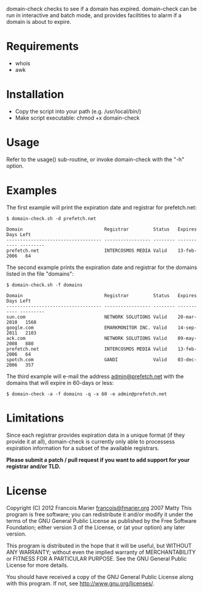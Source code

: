 domain-check checks to see if a domain has expired. domain-check
can be run in interactive and batch mode, and provides faciltities 
to alarm if a domain is about to expire.

# Requirements

* whois
* awk

# Installation

* Copy the script into your path (e.g. /usr/local/bin/)
* Make script executable:
    chmod +x domain-check

# Usage

Refer to the usage() sub-routine, or invoke domain-check
with the "-h" option.

# Examples

The first example will print the expiration date and registrar for prefetch.net:

    $ domain-check.sh -d prefetch.net
    
    Domain                              Registrar         Status   Expires     Days Left
    ----------------------------------- ----------------- -------- ----------- ---------
    prefetch.net                        INTERCOSMOS MEDIA Valid    13-feb-2006   64   

The second example prints the expiration date and registrar for the domains 
listed in the file "domains":

    $ domain-check.sh -f domains    
    
    Domain                              Registrar         Status   Expires     Days Left
    ----------------------------------- ----------------- -------- ----------- ---------
    sun.com                             NETWORK SOLUTIONS Valid    20-mar-2010   1560 
    google.com                          EMARKMONITOR INC. Valid    14-sep-2011   2103 
    ack.com                             NETWORK SOLUTIONS Valid    09-may-2008   880  
    prefetch.net                        INTERCOSMOS MEDIA Valid    13-feb-2006   64   
    spotch.com                          GANDI             Valid    03-dec-2006   357  

The third example will e-mail the address admin@prefetch.net with the domains that
will expire in 60-days or less:

    $ domain-check -a -f domains -q -x 60 -e admin@prefetch.net  


# Limitations

Since each registrar provides expiration data in a unique format (if
they provide it at all), domain-check is currently only able to
processess expiration information for a subset of the available
registrars.

**Please submit a patch / pull request if you want to add support for
your registrar and/or TLD.**

# License

Copyright (C) 2012 Francois Marier <francois@fmarier.org>
              2007 Matty <matty91 at gmail dot com>
This program is free software; you can redistribute it and/or modify
it under the terms of the GNU General Public License as published by
the Free Software Foundation; either version 3 of the License, or
(at your option) any later version.

This program is distributed in the hope that it will be useful,
but WITHOUT ANY WARRANTY; without even the implied warranty of
MERCHANTABILITY or FITNESS FOR A PARTICULAR PURPOSE. See the
GNU General Public License for more details.

You should have received a copy of the GNU General Public License
along with this program.  If not, see <http://www.gnu.org/licenses/>.
